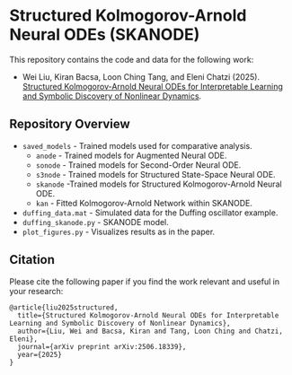 # Structured Kolmogorov-Arnold Neural ODEs (SKANODE)
 
This repository contains the code and data for the following work:
* Wei Liu, Kiran Bacsa, Loon Ching Tang, and Eleni Chatzi (2025). [Structured Kolmogorov-Arnold Neural ODEs for Interpretable Learning and Symbolic Discovery of Nonlinear Dynamics](https://arxiv.org/abs/2506.18339).

## Repository Overview
 * `saved_models` - Trained models used for comparative analysis.
   * `anode` - Trained models for Augmented Neural ODE.
   * `sonode` - Trained models for Second-Order Neural ODE.
   * `s3node` - Trained models for Structured State-Space Neural ODE.
   * `skanode` -Trained models for Structured Kolmogorov-Arnold Neural ODE.
   * `kan` - Fitted Kolmogorov-Arnold Network within SKANODE.
 * `duffing_data.mat` - Simulated data for the Duffing oscillator example.
 * `duffing_skanode.py` - SKANODE model.
 * `plot_figures.py` - Visualizes results as in the paper.

## Citation
Please cite the following paper if you find the work relevant and useful in your research:
```
@article{liu2025structured,
  title={Structured Kolmogorov-Arnold Neural ODEs for Interpretable Learning and Symbolic Discovery of Nonlinear Dynamics},
  author={Liu, Wei and Bacsa, Kiran and Tang, Loon Ching and Chatzi, Eleni},
  journal={arXiv preprint arXiv:2506.18339},
  year={2025}
}
```
